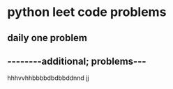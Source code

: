 <h1>python leet code problems</h1>
<h2>daily one problem</h2>
<h2>--------additional; problems---</h2>
hhhvvhhbbbbdbdbbddnnd
jj










